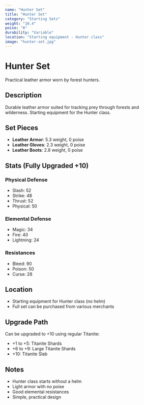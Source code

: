 ```yaml
---
name: "Hunter Set"
title: "Hunter Set"
category: "Starting Sets"
weight: "10.4"
poise: "0"
durability: "Variable"
location: "Starting equipment - Hunter class"
image: "hunter-set.jpg"
---
```


# Hunter Set

Practical leather armor worn by forest hunters.

## Description

Durable leather armor suited for tracking prey through forests and wilderness. Starting equipment for the Hunter class.

## Set Pieces

- **Leather Armor**: 5.3 weight, 0 poise
- **Leather Gloves**: 2.3 weight, 0 poise
- **Leather Boots**: 2.8 weight, 0 poise

## Stats (Fully Upgraded +10)

### Physical Defense
- Slash: 52
- Strike: 48
- Thrust: 52
- Physical: 50

### Elemental Defense
- Magic: 34
- Fire: 40
- Lightning: 24

### Resistances
- Bleed: 90
- Poison: 50
- Curse: 28

## Location

- Starting equipment for Hunter class (no helm)
- Full set can be purchased from various merchants

## Upgrade Path

Can be upgraded to +10 using regular Titanite:
- +1 to +5: Titanite Shards
- +6 to +9: Large Titanite Shards
- +10: Titanite Slab

## Notes

- Hunter class starts without a helm
- Light armor with no poise
- Good elemental resistances
- Simple, practical design